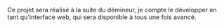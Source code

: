 Ce projet sera réalisé à la suite du démineur, je compte le développer en tant qu'interface web, qui sera disponible à tous une fois avancé.
